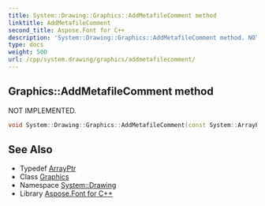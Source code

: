 ```yaml
---
title: System::Drawing::Graphics::AddMetafileComment method
linktitle: AddMetafileComment
second_title: Aspose.Font for C++
description: 'System::Drawing::Graphics::AddMetafileComment method. NOT IMPLEMENTED in C++.'
type: docs
weight: 500
url: /cpp/system.drawing/graphics/addmetafilecomment/
---
```

## Graphics::AddMetafileComment method


NOT IMPLEMENTED.

```cpp
void System::Drawing::Graphics::AddMetafileComment(const System::ArrayPtr<uint8_t> &data)
```


## See Also

* Typedef [ArrayPtr](../../../system/arrayptr/)
* Class [Graphics](../)
* Namespace [System::Drawing](../../)
* Library [Aspose.Font for C++](../../../)

